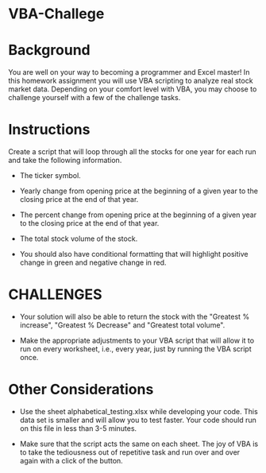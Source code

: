 # VBA-Challege
# Background
You are well on your way to becoming a programmer and Excel master! In this homework assignment you will use VBA scripting to analyze real stock market data. Depending on your comfort level with VBA, you may choose to challenge yourself with a few of the challenge tasks.

# Instructions
 Create a script that will loop through all the stocks for one year for each run and take the following information.

- The ticker symbol.

- Yearly change from opening price at the beginning of a given year to the closing price at the end of that year.

- The percent change from opening price at the beginning of a given year to the closing price at the end of that year.

- The total stock volume of the stock.

- You should also have conditional formatting that will highlight positive change in green and negative change in red.

# CHALLENGES
- Your solution will also be able to return the stock with the "Greatest % increase", "Greatest % Decrease" and "Greatest total volume".

- Make the appropriate adjustments to your VBA script that will allow it to run on every worksheet, i.e., every year, just by running the VBA script once.

# Other Considerations
- Use the sheet alphabetical_testing.xlsx while developing your code. This data set is smaller and will allow you to test faster. Your code should run on this file in less than 3-5 minutes.

- Make sure that the script acts the same on each sheet. The joy of VBA is to take the tediousness out of repetitive task and run over and over again with a click of the button.
